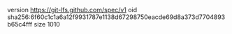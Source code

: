 version https://git-lfs.github.com/spec/v1
oid sha256:6f60c1c1a6a12f9931787e1138d67298750eacde69d8a373d7704893b65c4fff
size 1010
